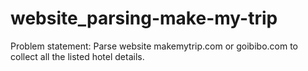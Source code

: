 # website_parsing-make-my-trip
Problem statement: Parse website makemytrip.com or goibibo.com to collect all the listed hotel details.

